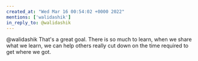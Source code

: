 ```yaml
---
created_at: "Wed Mar 16 00:54:02 +0000 2022"
mentions: ['walidashik']
in_reply_to: @walidashik
---
```


@walidashik That's a great goal. There is so much to learn, when we share what we learn, we can help others really cut down on the time required to get where we got.